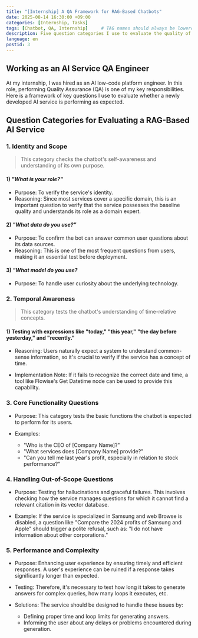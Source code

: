 ```yaml
---
title: "[Internship] A QA Framework for RAG-Based Chatbots"
date: 2025-08-14 16:30:00 +09:00
categories: [Internship, Tasks]
tags: [Chatbot, QA, Internship]     # TAG names should always be lowercase
description: Five question categories I use to evaluate the quality of a RAG-based chatbot.
language: en
postid: 3
---
```


## Working as an AI Service QA Engineer
At my internship, I was hired as an AI low-code platform engineer. In this role, performing Quality Assurance (QA) is one of my key responsibilities. Here is a framework of key questions I use to evaluate whether a newly developed AI service is performing as expected.

## Question Categories for Evaluating a RAG-Based AI Service
### 1. Identity and Scope

> This category checks the chatbot's self-awareness and understanding of its own purpose.

#### 1) *"What is your role?"*
- Purpose: To verify the service's identity.
- Reasoning: Since most services cover a specific domain, this is an important question to verify that the service possesses the baseline quality and understands its role as a domain expert.

#### 2) *"What data do you use?"*
- Purpose: To confirm the bot can answer common user questions about its data sources.
- Reasoning: This is one of the most frequent questions from users, making it an essential test before deployment.

#### 3) *"What model do you use?*
- Purpose: To handle user curiosity about the underlying technology.

### 2. Temporal Awareness

> This category tests the chatbot's understanding of time-relative concepts.

#### 1) Testing with expressions like "today," "this year," "the day before yesterday," and "recently."

- Reasoning: Users naturally expect a system to understand common-sense information, so it's crucial to verify if the service has a concept of time.

- Implementation Note: If it fails to recognize the correct date and time, a tool like Flowise's Get Datetime node can be used to provide this capability.

### 3. Core Functionality Questions
- Purpose: This category tests the basic functions the chatbot is expected to perform for its users.

- Examples:
    - "Who is the CEO of [Company Name]?"
    - "What services does [Company Name] provide?"
    - "Can you tell me last year's profit, especially in relation to stock performance?"

### 4. Handling Out-of-Scope Questions
- Purpose: Testing for hallucinations and graceful failures. This involves checking how the service manages questions for which it cannot find a relevant citation in its vector database.

- Example: If the service is specialized in Samsung and web Browse is disabled, a question like "Compare the 2024 profits of Samsung and Apple" should trigger a polite refusal, such as: "I do not have information about other corporations."

### 5. Performance and Complexity
- Purpose: Enhancing user experience by ensuring timely and efficient responses. A user's experience can be ruined if a response takes significantly longer than expected.

- Testing: Therefore, it's necessary to test how long it takes to generate answers for complex queries, how many loops it executes, etc.

- Solutions: The service should be designed to handle these issues by:
    - Defining proper time and loop limits for generating answers.
    - Informing the user about any delays or problems encountered during generation.



